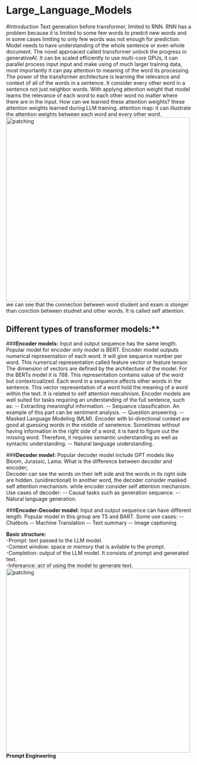 # Large_Language_Models
#Introduction
Text generation before transformer, limited to RNN. RNN has a problem because it is limited to some few words to predcit new words and in some cases limiting to only few words was not enough for prediction. Model needs to have understanding of the whole sentence or even whole document. The novel approaced called transformer unlock the progress in generativeAI. It can be scaled efficiently to use multi-core GPUs, it can parallel process input input and make using of much larger training data, most importantly it can pay attention to meaning of the word its processing.<br>
The power of the transformer architecture is learning the relevance and context of all of the words in a sentence. It consider every other word in a sentence not just neighbor words. With applyng attention weight that model learns the relevance of each word to each other word no matter where there are in the input.
How can we learned these attention weights? these attention weights learned during LLM training.
attention map: it can illustrate the attention weights between each word and every other word.
<img src="Images/attention_map" alt="patching" width="500"/><br>
we can see that the connection between word student and exam is stonger than conction between studnet and other words. It is called self attention.<br>

## Different types of transformer models:**
###**Encoder models:**
Input and output sequence has the same length.
Popular model for encoder only model is BERT.
Encoder model outputs numerical representation of each word. It will give sequance number per word. This numerical representation called feature vector or feature tensor. The dimension of vectors are defined by the architecture of the model. For the BERTs model it is 768. This representation contains value of the word but contextcualized. Each word in a sequence affects other words in the sentence. This vector representation of a word hold the meaning of a word within the text. It is related to self attention mecahnism.
Encoder models are well suited for tasks requiring an understanding of the full sentence, such as:
-- Extracting meaningful information.
-- Sequance classification. An example of this part can be sentiment analysis.
-- Question answering.
-- Masked Language Modeling (MLM). Encoder with bi-directional context are good at guessing words in the middle of senetence. Sometimes without having information in the right side of a word, it is hard to figure out the missing word. Therefore, it requires semantic understanding as well as syntactic understanding.
-- Natural language understanding.

###**Decoder model:**
Popular decoder model include GPT models like Bloom, Jurassic, Lama.
What is the difference between decoder and encoder; <br>
Decoder can see the words on their left side and the words in its right side are hidden. (unidirectional)
In another word, the decoder consider masked self attention mechanism. while encoder consider self attention mechanism.
Use cases of decoder:
-- Causal tasks such as generation sequance.
-- Natural language generation.

###**Encoder-Decoder model:**
Input and output sequence can have different length.
Popular model in this group are T5 and BART.
Some use cases:
-- Chatbots
-- Machine Translation
-- Text summary
-- Image captioning



**Basic structure:**<br>
 -Prompt: text passed to the LLM model.<br>
 -Context window: space or memory that is avilable to the prompt.<br>
 -Completion: output of the LLM model. It consists of prompt and generated text.<br>
 -Infereance: act of using the model to generate text.<br>
<img src="Images/prompt_completion" alt="patching" width="500"/><br>
**Prompt Engineering**
